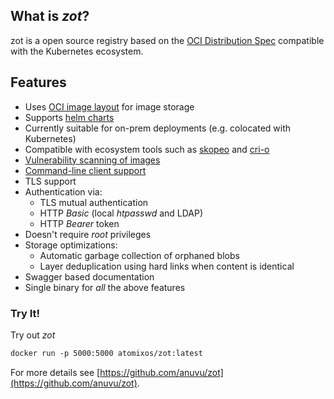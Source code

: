 ## What is _zot_?

zot is a open source registry based on the [OCI Distribution Spec](https://github.com/opencontainers/distribution-spec) compatible with the Kubernetes ecosystem.

## Features
* Uses [OCI image layout](https://github.com/opencontainers/image-spec/blob/master/image-layout.md) for image storage
* Supports [helm charts](https://helm.sh/docs/topics/registries/)
* Currently suitable for on-prem deployments (e.g. colocated with Kubernetes)
* Compatible with ecosystem tools such as [skopeo](#skopeo) and [cri-o](#cri-o)
* [Vulnerability scanning of images](#Scanning-images-for-known-vulnerabilities)
* [Command-line client support](#cli)
* TLS support
* Authentication via:
  * TLS mutual authentication
  * HTTP *Basic* (local _htpasswd_ and LDAP)
  * HTTP *Bearer* token
* Doesn't require _root_ privileges
* Storage optimizations:
  * Automatic garbage collection of orphaned blobs
  * Layer deduplication using hard links when content is identical
* Swagger based documentation
* Single binary for _all_ the above features

### Try It! 

Try out _zot_ 
```markdown
docker run -p 5000:5000 atomixos/zot:latest
```

For more details see [https://github.com/anuvu/zot](https://github.com/anuvu/zot).
